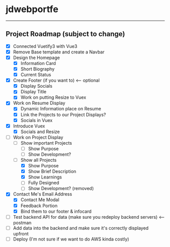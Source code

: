 # jdwebportfe

---
## Project Roadmap (subject to change)
- [x] Connected Vuetify3 with Vue3
- [x] Remove Base template and create a Navbar
- [x] Design the Homepage
    - [x] Information Card 
    - [x] Short Biography
    - [x] Current Status
- [x] Create Footer (if you want to) <-- optional 
    - [x] Display Socials
    - [x] Display Title
    - [x] Work on putting Resize to Vuex 
- [x] Work on Resume Display
    - [x] Dynamic Information place on Resume 
    - [x] Link the Projects to our Project Displays?
    - [x] Socials in Vuex
- [x] Introduce Vuex 
    - [x] Socials and Resize 
- [ ] Work on Project Display 
    - [ ] Show important Projects
      - [ ] Show Purpose
      - [ ] Show Development?
    - [ ] Show all Projects
      - [x] Show Purpose
      - [x] Show Brief Description
      - [x] Show Learnings
      - [ ] Fully Designed
      - [ ] Show Development? (removed)
- [x] Contact Me's Email Address
    - [x] Contact Me Modal 
    - [x] Feedback Portion
    - [x] Bind them to our footer & infocard
- [ ] Test backend API for data (make sure you redeploy backend servers) <-- postman 
- [ ] Add data into the backend and make sure it's correctly displayed upfront
- [ ] Deploy (I'm not sure if we want to do AWS kinda costly)